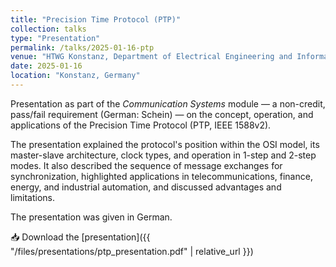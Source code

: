 ```yaml
---
title: "Precision Time Protocol (PTP)"
collection: talks
type: "Presentation"
permalink: /talks/2025-01-16-ptp
venue: "HTWG Konstanz, Department of Electrical Engineering and Information Technology"
date: 2025-01-16
location: "Konstanz, Germany"
---
```


Presentation as part of the *Communication Systems* module — a non-credit, pass/fail requirement (German: Schein) — on the concept, operation, and applications of the Precision Time Protocol (PTP, IEEE 1588v2). 

The presentation explained the protocol's position within the OSI model, its master-slave architecture, clock types, and operation in 1-step and 2-step modes. It also described the sequence of message exchanges for synchronization, highlighted applications in telecommunications, finance, energy, and industrial automation, and discussed advantages and limitations. 

The presentation was given in German.

📥 Download the [presentation]({{ "/files/presentations/ptp_presentation.pdf" | relative_url }})
